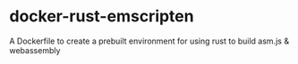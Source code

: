 # docker-rust-emscripten
A Dockerfile to create a prebuilt environment for using rust to build asm.js &amp; webassembly

